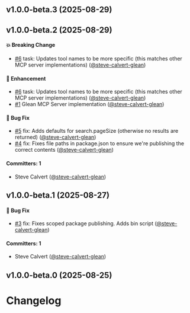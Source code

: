 

## v1.0.0-beta.3 (2025-08-29)


## v1.0.0-beta.2 (2025-08-29)

#### :boom: Breaking Change
* [#6](https://github.com/gleanwork/mcp-server/pull/6) task: Updates tool names to be more specific (this matches other MCP server implementations) ([@steve-calvert-glean](https://github.com/steve-calvert-glean))

#### :rocket: Enhancement
* [#6](https://github.com/gleanwork/mcp-server/pull/6) task: Updates tool names to be more specific (this matches other MCP server implementations) ([@steve-calvert-glean](https://github.com/steve-calvert-glean))
* [#1](https://github.com/gleanwork/mcp-server/pull/1) Glean MCP Server implementation ([@steve-calvert-glean](https://github.com/steve-calvert-glean))

#### :bug: Bug Fix
* [#5](https://github.com/gleanwork/mcp-server/pull/5) fix: Adds defaults for search.pageSize (otherwise no results are returned) ([@steve-calvert-glean](https://github.com/steve-calvert-glean))
* [#4](https://github.com/gleanwork/mcp-server/pull/4) fix: Fixes file paths in package.json to ensure we're publishing the correct contents ([@steve-calvert-glean](https://github.com/steve-calvert-glean))

#### Committers: 1
- Steve Calvert ([@steve-calvert-glean](https://github.com/steve-calvert-glean))


## v1.0.0-beta.1 (2025-08-27)

#### :bug: Bug Fix
* [#3](https://github.com/gleanwork/mcp-server/pull/3) fix: Fixes scoped package publishing. Adds bin script ([@steve-calvert-glean](https://github.com/steve-calvert-glean))

#### Committers: 1
- Steve Calvert ([@steve-calvert-glean](https://github.com/steve-calvert-glean))


## v1.0.0-beta.0 (2025-08-25)

# Changelog
